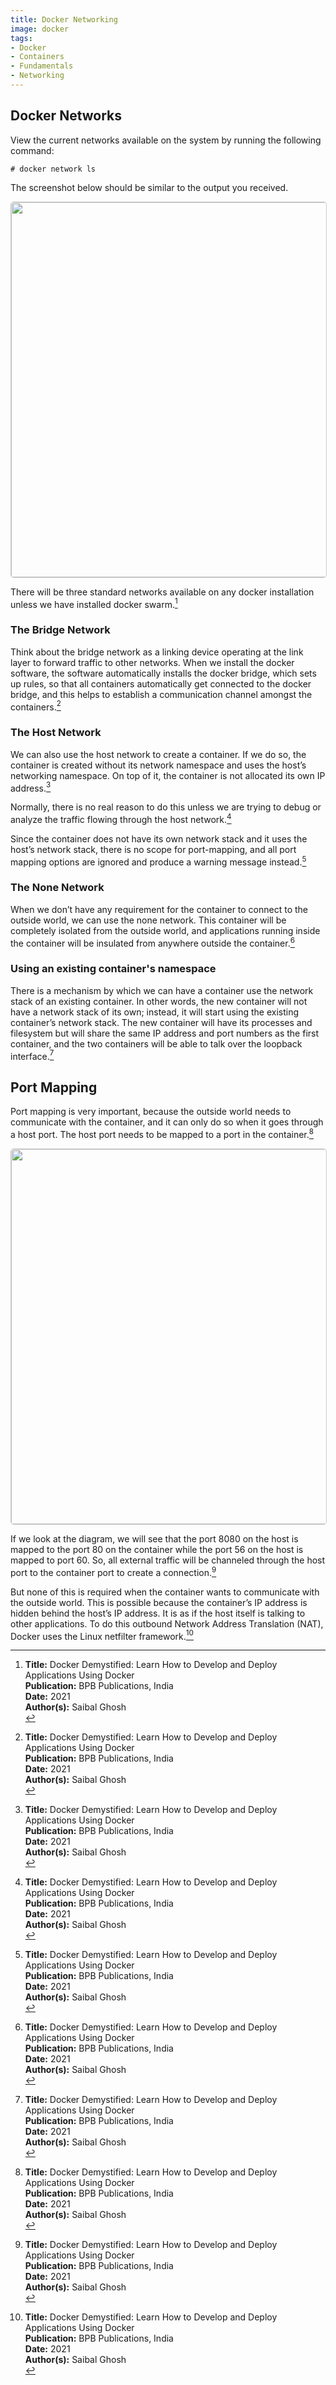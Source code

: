 ```yaml
---
title: Docker Networking
image: docker
tags:
- Docker
- Containers
- Fundamentals
- Networking
---
```

## Docker Networks

View the current networks available on the system by running the following command:

```
# docker network ls
```

The screenshot below should be similar to the output you received.

<img src="https://res.cloudinary.com/alchemist-cookbook/image/upload/docker%20network%20ls.png" width="600" style="border-radius: 5px; border-width: 1px; border-color: #c9c9c9; border-style: solid;   display: block; margin-left: auto; margin-right: auto;">

There will be three standard networks available on any docker installation unless we have installed docker swarm.[^1]

### The Bridge Network

Think about the bridge network as a linking device operating at the link layer to forward traffic to other networks. When we install the docker software, the software automatically installs the docker bridge, which sets up rules, so that all containers automatically get connected to the docker bridge, and this helps to establish a communication channel amongst the containers.[^1]

### The Host Network

We can also use the host network to create a container. If we do so, the container is created without its network namespace and uses the host’s networking namespace. On top of it, the container is not allocated its own IP address.[^1]

Normally, there is no real reason to do this unless we are trying to debug or analyze the traffic flowing through the host network.[^1]

Since the container does not have its own network stack and it uses the host’s network stack, there is no scope for port-mapping, and all port mapping options are ignored and produce a warning message instead.[^1]

### The None Network

When we don’t have any requirement for the container to connect to the outside world, we can use the none network. This container will be completely isolated from the outside world, and applications running inside the container will be insulated from anywhere outside the container.[^1]

### Using an existing container's namespace

There is a mechanism by which we can have a container use the network stack of an existing container. In other words, the new container will not have a network stack of its own; instead, it will start using the existing container’s network stack. The new container will have its processes and filesystem but will share the same IP address and port numbers as the first container, and the two containers will be able to talk over the loopback interface.[^1]

## Port Mapping

Port mapping is very important, because the outside world needs to communicate with the container, and it can only do so when it goes through a host port. The host port needs to be mapped to a port in the container.[^1]

<img src="https://res.cloudinary.com/alchemist-cookbook/image/upload/docker%20container%20port%20mapping.jpg" width="600" style="border-radius: 5px; border-width: 1px; border-color: #c9c9c9; border-style: solid;   display: block; margin-left: auto; margin-right: auto;">

If we look at the diagram, we will see that the port 8080 on the host is mapped to the port 80 on the container while the port 56 on the host is mapped to port 60. So, all external traffic will be channeled through the host port to the container port to create a connection.[^1]

But none of this is required when the container wants to communicate with the outside world. This is possible because the container’s IP address is hidden behind the host’s IP address. It is as if the host itself is talking to other applications. To do this outbound Network Address Translation (NAT), Docker uses the Linux netfilter framework.[^1]

[^1]: **Title:** Docker Demystified: Learn How to Develop and Deploy Applications Using Docker<br>
**Publication:** BPB Publications, India<br>
**Date:** 2021<br>
**Author(s):** Saibal Ghosh<br>